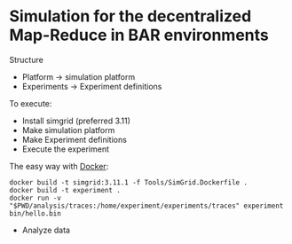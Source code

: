# Simulation for the decentralized Map-Reduce in BAR environments 

Structure
- Platform -> simulation platform
- Experiments -> Experiment definitions 

To execute:
- Install simgrid (preferred 3.11)
- Make simulation platform
- Make Experiment definitions
- Execute the experiment

The easy way with [Docker]():
```
docker build -t simgrid:3.11.1 -f Tools/SimGrid.Dockerfile .
docker build -t experiment .
docker run -v "$PWD/analysis/traces:/home/experiment/experiments/traces" experiment bin/hello.bin
```

- Analyze data

